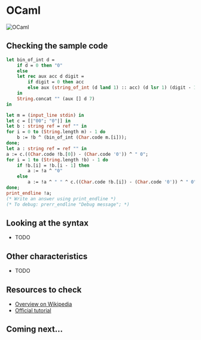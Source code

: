 # OCaml

![OCaml](../pic/Ocaml.png)

## Checking the sample code

```OCaml
let bin_of_int d =
    if d = 0 then "0"
    else
    let rec aux acc d digit =
        if digit = 0 then acc
        else aux (string_of_int (d land 1) :: acc) (d lsr 1) (digit - 1)
    in
    String.concat "" (aux [] d 7)
in

let m = (input_line stdin) in
let c = [|"00"; "0"|] in
let b : string ref = ref "" in
for i = 0 to (String.length m) - 1 do
    b := !b ^ (bin_of_int (Char.code m.[i]));
done;
let a : string ref = ref "" in
a := c.((Char.code !b.[0]) - (Char.code '0')) ^ " 0";
for i = 1 to (String.length !b) - 1 do
    if !b.[i] = !b.[i - 1] then
        a := !a ^ "0"
    else
        a := !a ^ " " ^ c.((Char.code !b.[i]) - (Char.code '0')) ^ " 0"
done;
print_endline !a;
(* Write an answer using print_endline *)
(* To debug: prerr_endline "Debug message"; *)
```

## Looking at the syntax

- TODO

## Other characteristics

- TODO

## Resources to check

- [Overview on Wikipedia](https://en.wikipedia.org/wiki/OCaml)
- [Official tutorial](https://ocaml.org/learn/)

## Coming next...
